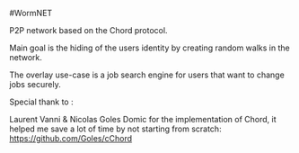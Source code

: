 #WormNET

P2P network based on the Chord protocol.

Main goal is the hiding of the users identity by creating random walks in the network.

The overlay use-case is a job search engine for users that want to change jobs securely.

Special thank to :

Laurent Vanni & Nicolas Goles Domic for the implementation of Chord, it helped me save a lot of time by not starting from scratch:
https://github.com/Goles/cChord

